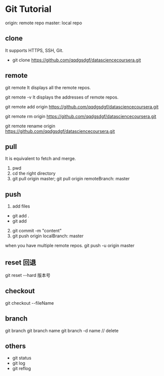 # Git Tutorial

origin: remote repo
master: local repo

## clone
It supports HTTPS, SSH, Git. 

- git clone https://github.com/qqdgsdgf/datasciencecoursera.git

## remote
git remote 
It displays all the remote repos.

git remote -v
It displays the addresses of remote repos.

git remote add origin https://github.com/qqdgsdgf/datasciencecoursera.git

git remote rm origin https://github.com/qqdgsdgf/datasciencecoursera.git

git remote rename origin https://github.com/qqdgsdgf/datasciencecoursera.git


## pull
It is equivalent to fetch and merge.

1. pwd
2. cd the right directory
3. git pull origin master;  git pull origin remoteBranch: master


## push
1. add files
- git add .
- git add 
2. git commit -m "content"
3. git push origin localBranch: master

when you have multiple remote repos.
git push -u origin master


## reset 回退
git reset --hard 版本号

## checkout
git checkout --fileName


## branch
git branch
git branch name
git branch -d name // delete
## others
- git status
- git log
- git reflog


